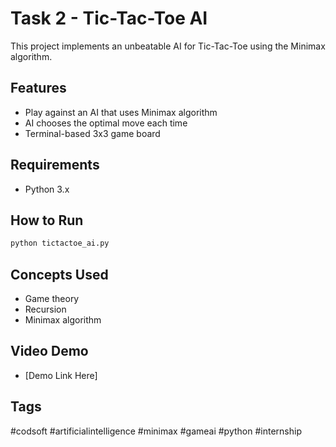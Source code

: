 # Task 2 - Tic-Tac-Toe AI

This project implements an unbeatable AI for Tic-Tac-Toe using the Minimax algorithm.

## Features
- Play against an AI that uses Minimax algorithm
- AI chooses the optimal move each time
- Terminal-based 3x3 game board

## Requirements
- Python 3.x

## How to Run
```bash
python tictactoe_ai.py
```

## Concepts Used
- Game theory
- Recursion
- Minimax algorithm

## Video Demo
- [Demo Link Here]

## Tags
#codsoft #artificialintelligence #minimax #gameai #python #internship
